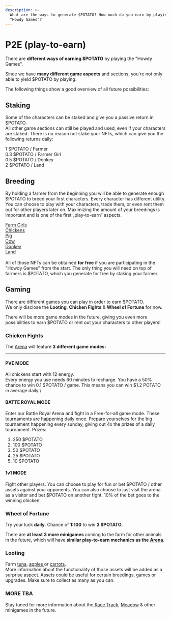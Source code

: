 ```yaml
---
description: >-
  What are the ways to generate $POTATO? How much do you earn by playing the
  "Howdy Games"?
---
```


# P2E (play-to-earn)

There are **different ways of earning $POTATO** by playing the "Howdy Games".&#x20;

Since we have **many different game aspects** and sections, you´re not only able to yield $POTATO by playing.

The following things show a good overview of all future possibilities:&#x20;

## Staking

Some of the characters can be staked and give you a passive return in $POTATO. \
All other game sections can still be played and used, even if your characters are staked. There is no reason not stake your NFTs, which can give you the following returns daily:

1 $POTATO / Farmer \
0.3 $POTATO / Farmer Girl \
0.5 $POTATO / Donkey \
2 $POTATO / Land

## Breeding

By holding a farmer from the beginning you will be able to generate enough $POTATO to breed your first characters. Every character has different utility. You can choose to play with your characters, trade them, or even rent them out for other players later on. Maximizing the amount of your breedings is important and is one of the first „play-to-earn“ aspects.

[Farm Girls ](characters/farm-girl.md)\
[Chickens ](characters/animals/chicken.md)\
[Pig ](characters/animals/pig.md)\
[Cow ](characters/animals/cow.md)\
[Donkey](characters/animals/donkey.md)\
[Land](land.md)\
\
All of those NFTs can be obtained **for free** if you are participating in the "Howdy Games" from the start. The only thing you will need on top of farmers is $POTATO, which you generate for free by staking your farmer.&#x20;

## Gaming

There are different games you can play in order to earn $POTATO. \
We only disclose the **Looting**, **Chicken Fights** & **Wheel of Fortune** for now.&#x20;

There will be more game modes in the future, giving you even more possibilities to earn $POTATO or rent out your characters to other players!&#x20;



### **Chicken Fights**

The [Arena](locations/arena.md) will feature **3 different game** **modes:**

****

#### PVE MODE

All chickens start with 12 energy. \
Every energy you use needs 60 minutes to recharge. You have a 50% chance to win 0.1 $POTATO / game. This means you can win $1.2 POTATO in average daily.\


#### BATTE ROYAL MODE&#x20;

Enter our Battle Royal Arena and fight in a Free-for-all game mode. These tournaments are happening daily once. Prepare yourselves for the big tournament happening every sunday, giving out 4x the prizes of a daily tournament. Prizes:

1. 250 $POTATO
2. 100 $POTATO
3. 50 $POTATO
4. 25 $POTATO
5. 10 $POTATO

#### 1v1 MODE&#x20;

Fight other players. You can choose to play for fun or bet $POTATO / other assets against your opponents. You can also choose to just visit the arena as a visitor and bet $POTATO on another fight. 10% of the bet goes to the winning chicken.



### **Wheel of Fortune**

Try your luck **daily**. Chance of **1:100** to win **3 $POTATO.**

There are **at least 3 more minigames** coming to the farm for other animals in the future, which will have **similar play-to-earn mechanics as the** [**Arena**](locations/arena.md).



### **Looting**

Farm [tuna](../gameplay/assets/tuna.md), [apples ](../gameplay/assets/apples.md)or [carrots](../gameplay/assets/carrots.md).\
More information about the functionality of those assets will be added as a surprise aspect. Assets could be useful for certain breedings, games or upgrades. Make sure to collect as many as you can.



### MORE TBA

Stay tuned for more information about the[ Race Track](locations/race-track.md), [Meadow](locations/meadow.md) & other minigames in the future.&#x20;
